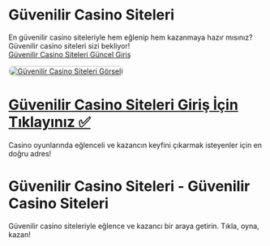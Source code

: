 # Güvenilir Casino Siteleri  
En güvenilir casino siteleriyle hem eğlenip hem kazanmaya hazır mısınız? Güvenilir casino siteleri sizi bekliyor!  
<a href="http://www.redly.vip/3A5tsFl" title="Güvenilir Casino Siteleri Güncel Giriş">Güvenilir Casino Siteleri Güncel Giriş</a>  

<a href="http://www.redly.vip/3A5tsFl">
    <img src="https://i.ibb.co/wRF7ncZ/photo-2025-01-15-23-44-18.jpg" alt="Güvenilir Casino Siteleri Görseli" style="max-width: 100%; border: 2px solid #ddd; border-radius: 10px;">
</a>  

# <a href="http://www.redly.vip/3A5tsFl">Güvenilir Casino Siteleri Giriş İçin Tıklayınız ✅</a>  
Casino oyunlarında eğlenceli ve kazancın keyfini çıkarmak isteyenler için en doğru adres!  

# Güvenilir Casino Siteleri - Güvenilir Casino Siteleri  
Güvenilir casino siteleriyle eğlence ve kazancı bir araya getirin. Tıkla, oyna, kazan!
